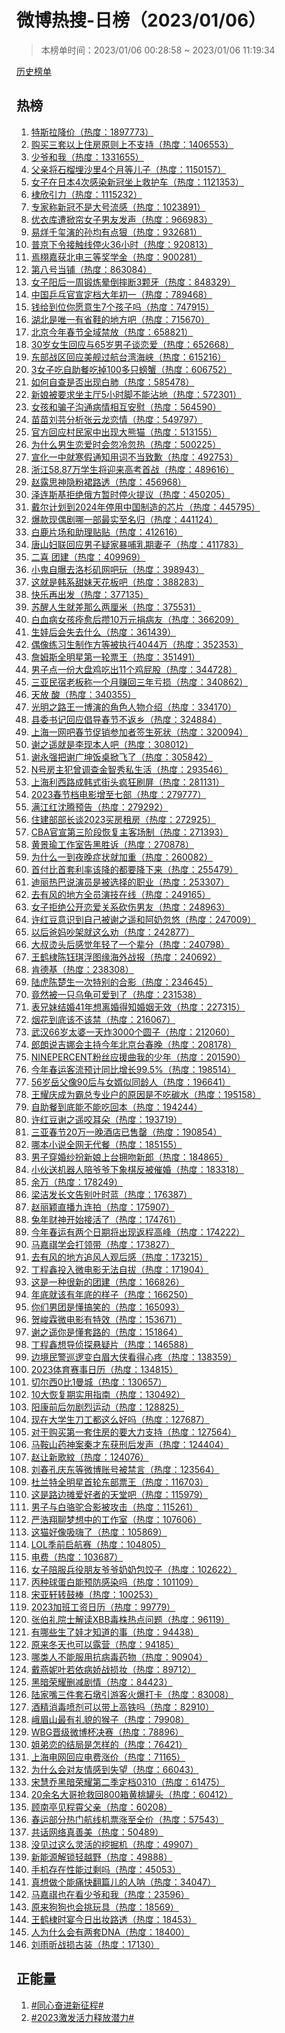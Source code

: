 <h1>
微博热搜-日榜（2023/01/06）
</h1>
<blockquote>
<p>
本榜单时间：2023/01/06 00:28:58 ~ 2023/01/06 11:19:34
</p>
</blockquote>
<p>
<a href="https://github.com/daifee/weibo-hot-search/tree/main/archives/daily">历史榜单</a>
</p>
<h2>
热榜
</h2>
<ol>

<li>
<a href="https://s.weibo.com/weibo?q=%23%E7%89%B9%E6%96%AF%E6%8B%89%E9%99%8D%E4%BB%B7%23" target="weibo">
特斯拉降价（热度：1897773）
</a>
</li>

<li>
<a href="https://s.weibo.com/weibo?q=%23%E8%B4%AD%E4%B9%B0%E4%B8%89%E5%A5%97%E4%BB%A5%E4%B8%8A%E4%BD%8F%E6%88%BF%E5%8E%9F%E5%88%99%E4%B8%8A%E4%B8%8D%E6%94%AF%E6%8C%81%23" target="weibo">
购买三套以上住房原则上不支持（热度：1406553）
</a>
</li>

<li>
<a href="https://s.weibo.com/weibo?q=%23%E5%B0%91%E7%88%B7%E5%92%8C%E6%88%91%23" target="weibo">
少爷和我（热度：1331655）
</a>
</li>

<li>
<a href="https://s.weibo.com/weibo?q=%23%E7%88%B6%E4%BA%B2%E5%B0%86%E7%9F%B3%E6%A6%B4%E5%9F%8B%E6%B2%99%E9%87%8C4%E4%B8%AA%E6%9C%88%E7%AD%89%E5%84%BF%E5%AD%90%23" target="weibo">
父亲将石榴埋沙里4个月等儿子（热度：1150157）
</a>
</li>

<li>
<a href="https://s.weibo.com/weibo?q=%23%E5%A5%B3%E5%AD%90%E5%9C%A8%E6%97%A5%E6%9C%AC4%E6%AC%A1%E6%84%9F%E6%9F%93%E6%96%B0%E5%86%A0%E5%9D%90%E4%B8%8A%E6%95%91%E6%8A%A4%E8%BD%A6%23" target="weibo">
女子在日本4次感染新冠坐上救护车（热度：1121353）
</a>
</li>

<li>
<a href="https://s.weibo.com/weibo?q=%23%E6%A3%A3%E6%AC%A3%E5%BC%95%E5%8A%9B%23" target="weibo">
棣欣引力（热度：1115232）
</a>
</li>

<li>
<a href="https://s.weibo.com/weibo?q=%23%E4%B8%93%E5%AE%B6%E7%A7%B0%E6%96%B0%E5%86%A0%E4%B8%8D%E6%98%AF%E5%A4%A7%E5%8F%B7%E6%B5%81%E6%84%9F%23" target="weibo">
专家称新冠不是大号流感（热度：1023891）
</a>
</li>

<li>
<a href="https://s.weibo.com/weibo?q=%23%E4%BC%98%E8%A1%A3%E5%BA%93%E9%81%AD%E6%8E%80%E5%B8%98%E5%A5%B3%E5%AD%90%E7%94%B7%E5%8F%8B%E5%8F%91%E5%A3%B0%23" target="weibo">
优衣库遭掀帘女子男友发声（热度：966983）
</a>
</li>

<li>
<a href="https://s.weibo.com/weibo?q=%23%E6%98%93%E7%83%8A%E5%8D%83%E7%8E%BA%E6%BC%94%E7%9A%84%E5%AD%99%E5%9D%87%E6%9C%89%E7%82%B9%E7%8B%A0%23" target="weibo">
易烊千玺演的孙均有点狠（热度：932681）
</a>
</li>

<li>
<a href="https://s.weibo.com/weibo?q=%23%E6%99%AE%E4%BA%AC%E4%B8%8B%E4%BB%A4%E6%8E%A5%E8%A7%A6%E7%BA%BF%E5%81%9C%E7%81%AB36%E5%B0%8F%E6%97%B6%23" target="weibo">
普京下令接触线停火36小时（热度：920813）
</a>
</li>

<li>
<a href="https://s.weibo.com/weibo?q=%23%E7%84%89%E6%A0%A9%E5%98%89%E8%8E%B7%E5%8C%97%E7%94%B5%E4%B8%89%E7%AD%89%E5%A5%96%E5%AD%A6%E9%87%91%23" target="weibo">
焉栩嘉获北电三等奖学金（热度：900281）
</a>
</li>

<li>
<a href="https://s.weibo.com/weibo?q=%23%E7%AC%AC%E5%85%AB%E5%8F%B7%E5%BD%93%E9%93%BA%23" target="weibo">
第八号当铺（热度：863084）
</a>
</li>

<li>
<a href="https://s.weibo.com/weibo?q=%23%E5%A5%B3%E5%AD%90%E9%98%B3%E5%90%8E%E4%B8%80%E5%91%A8%E9%94%BB%E7%82%BC%E6%99%95%E5%80%92%E6%91%94%E6%96%AD3%E9%A2%97%E7%89%99%23" target="weibo">
女子阳后一周锻炼晕倒摔断3颗牙（热度：848329）
</a>
</li>

<li>
<a href="https://s.weibo.com/weibo?q=%23%E4%B8%AD%E5%9B%BD%E4%B9%92%E4%B9%93%E5%AE%98%E5%AE%A3%E5%AE%9A%E6%A1%A3%E5%A4%A7%E5%B9%B4%E5%88%9D%E4%B8%80%23" target="weibo">
中国乒乓官宣定档大年初一（热度：789468）
</a>
</li>

<li>
<a href="https://s.weibo.com/weibo?q=%23%E9%92%B1%E7%BB%99%E5%88%B0%E4%BD%8D%E4%BD%A0%E6%84%BF%E6%84%8F%E7%94%9F7%E4%B8%AA%E5%AD%A9%E5%AD%90%E5%90%97%23" target="weibo">
钱给到位你愿意生7个孩子吗（热度：747915）
</a>
</li>

<li>
<a href="https://s.weibo.com/weibo?q=%23%E6%B9%96%E5%8C%97%E6%98%AF%E5%94%AF%E4%B8%80%E6%9C%89%E7%9C%81%E9%9E%8B%E7%9A%84%E5%9C%B0%E6%96%B9%E5%90%A7%23" target="weibo">
湖北是唯一有省鞋的地方吧（热度：715670）
</a>
</li>

<li>
<a href="https://s.weibo.com/weibo?q=%23%E5%8C%97%E4%BA%AC%E4%BB%8A%E5%B9%B4%E6%98%A5%E8%8A%82%E5%85%A8%E5%9F%9F%E7%A6%81%E6%94%BE%23" target="weibo">
北京今年春节全域禁放（热度：658821）
</a>
</li>

<li>
<a href="https://s.weibo.com/weibo?q=%2330%E5%B2%81%E5%A5%B3%E7%94%9F%E5%9B%9E%E5%BA%94%E4%B8%8E65%E5%B2%81%E7%94%B7%E5%AD%90%E8%B0%88%E6%81%8B%E7%88%B1%23" target="weibo">
30岁女生回应与65岁男子谈恋爱（热度：652668）
</a>
</li>

<li>
<a href="https://s.weibo.com/weibo?q=%23%E4%B8%9C%E9%83%A8%E6%88%98%E5%8C%BA%E5%9B%9E%E5%BA%94%E7%BE%8E%E8%88%B0%E8%BF%87%E8%88%AA%E5%8F%B0%E6%B9%BE%E6%B5%B7%E5%B3%A1%23" target="weibo">
东部战区回应美舰过航台湾海峡（热度：615216）
</a>
</li>

<li>
<a href="https://s.weibo.com/weibo?q=%233%E5%A5%B3%E5%AD%90%E5%90%83%E8%87%AA%E5%8A%A9%E9%A4%90%E5%90%83%E6%8E%89100%E5%A4%9A%E5%8F%AA%E8%9E%83%E8%9F%B9%23" target="weibo">
3女子吃自助餐吃掉100多只螃蟹（热度：606752）
</a>
</li>

<li>
<a href="https://s.weibo.com/weibo?q=%23%E5%A6%82%E4%BD%95%E8%87%AA%E6%9F%A5%E6%98%AF%E5%90%A6%E5%87%BA%E7%8E%B0%E7%99%BD%E8%82%BA%23" target="weibo">
如何自查是否出现白肺（热度：585478）
</a>
</li>

<li>
<a href="https://s.weibo.com/weibo?q=%23%E6%96%B0%E5%A8%98%E8%A2%AB%E8%A6%81%E6%B1%82%E5%9D%90%E4%B8%BB%E5%8E%855%E5%B0%8F%E6%97%B6%E8%84%9A%E4%B8%8D%E8%83%BD%E6%B2%BE%E5%9C%B0%23" target="weibo">
新娘被要求坐主厅5小时脚不能沾地（热度：572301）
</a>
</li>

<li>
<a href="https://s.weibo.com/weibo?q=%23%E5%A5%B3%E5%AD%A9%E5%92%8C%E9%AA%97%E5%AD%90%E6%B2%9F%E9%80%9A%E7%97%85%E6%83%85%E7%9B%B8%E4%BA%92%E5%AE%89%E6%85%B0%23" target="weibo">
女孩和骗子沟通病情相互安慰（热度：564590）
</a>
</li>

<li>
<a href="https://s.weibo.com/weibo?q=%23%E8%8B%97%E8%8B%97%E5%88%98%E8%8A%B8%E5%88%86%E6%9E%90%E5%BC%A0%E4%BA%91%E9%BE%99%E6%81%8B%E6%83%85%23" target="weibo">
苗苗刘芸分析张云龙恋情（热度：549797）
</a>
</li>

<li>
<a href="https://s.weibo.com/weibo?q=%23%E5%AE%98%E6%96%B9%E5%9B%9E%E5%BA%94%E6%9D%91%E6%B0%91%E5%AE%B6%E4%B8%AD%E5%87%BA%E7%8E%B0%E5%A4%A7%E7%86%8A%E7%8C%AB%23" target="weibo">
官方回应村民家中出现大熊猫（热度：513155）
</a>
</li>

<li>
<a href="https://s.weibo.com/weibo?q=%23%E4%B8%BA%E4%BB%80%E4%B9%88%E7%94%B7%E7%94%9F%E6%81%8B%E7%88%B1%E6%97%B6%E4%BC%9A%E5%BF%BD%E5%86%B7%E5%BF%BD%E7%83%AD%23" target="weibo">
为什么男生恋爱时会忽冷忽热（热度：500225）
</a>
</li>

<li>
<a href="https://s.weibo.com/weibo?q=%23%E5%AE%A3%E5%8C%96%E4%B8%80%E4%B8%AD%E5%B0%B1%E5%AF%92%E5%81%87%E9%80%9A%E7%9F%A5%E7%94%A8%E8%AF%8D%E4%B8%8D%E5%BD%93%E8%87%B4%E6%AD%89%23" target="weibo">
宣化一中就寒假通知用词不当致歉（热度：492753）
</a>
</li>

<li>
<a href="https://s.weibo.com/weibo?q=%23%E6%B5%99%E6%B1%9F58.87%E4%B8%87%E5%AD%A6%E7%94%9F%E5%B0%86%E8%BF%8E%E6%9D%A5%E9%AB%98%E8%80%83%E9%A6%96%E6%88%98%23" target="weibo">
浙江58.87万学生将迎来高考首战（热度：489616）
</a>
</li>

<li>
<a href="https://s.weibo.com/weibo?q=%23%E8%B5%B5%E9%9C%B2%E6%80%9D%E7%A5%9E%E9%9A%90%E7%B2%89%E8%A3%99%E8%B7%AF%E9%80%8F%23" target="weibo">
赵露思神隐粉裙路透（热度：456968）
</a>
</li>

<li>
<a href="https://s.weibo.com/weibo?q=%23%E6%B3%BD%E8%BF%9E%E6%96%AF%E5%9F%BA%E6%8B%92%E7%BB%9D%E4%BF%84%E6%96%B9%E6%9A%82%E6%97%B6%E5%81%9C%E7%81%AB%E6%8F%90%E8%AE%AE%23" target="weibo">
泽连斯基拒绝俄方暂时停火提议（热度：450205）
</a>
</li>

<li>
<a href="https://s.weibo.com/weibo?q=%23%E6%88%B4%E5%B0%94%E8%AE%A1%E5%88%92%E5%88%B02024%E5%B9%B4%E5%81%9C%E7%94%A8%E4%B8%AD%E5%9B%BD%E5%88%B6%E9%80%A0%E7%9A%84%E8%8A%AF%E7%89%87%23" target="weibo">
戴尔计划到2024年停用中国制造的芯片（热度：445795）
</a>
</li>

<li>
<a href="https://s.weibo.com/weibo?q=%23%E7%88%86%E6%AC%BE%E7%8E%B0%E5%81%B6%E5%89%A7%E5%93%AA%E4%B8%80%E9%83%A8%E6%9C%80%E5%AE%9E%E8%87%B3%E5%90%8D%E5%BD%92%23" target="weibo">
爆款现偶剧哪一部最实至名归（热度：441124）
</a>
</li>

<li>
<a href="https://s.weibo.com/weibo?q=%23%E7%99%BD%E9%B9%BF%E7%89%87%E5%9C%BA%E5%92%8C%E5%8A%A9%E7%90%86%E8%B4%B4%E8%B4%B4%23" target="weibo">
白鹿片场和助理贴贴（热度：412616）
</a>
</li>

<li>
<a href="https://s.weibo.com/weibo?q=%23%E5%94%90%E5%B1%B1%E5%A6%87%E8%81%94%E5%9B%9E%E5%BA%94%E7%94%B7%E5%AD%90%E7%96%91%E5%AE%B6%E6%9A%B4%E5%93%BA%E4%B9%B3%E6%9C%9F%E5%A6%BB%E5%AD%90%23" target="weibo">
唐山妇联回应男子疑家暴哺乳期妻子（热度：411783）
</a>
</li>

<li>
<a href="https://s.weibo.com/weibo?q=%23%E4%BA%8C%E5%96%9C%20%E5%9B%A2%E5%BB%BA%23" target="weibo">
二喜 团建（热度：409969）
</a>
</li>

<li>
<a href="https://s.weibo.com/weibo?q=%23%E5%B0%8F%E9%AC%BC%E8%87%AA%E6%9B%9D%E5%8E%BB%E6%B4%9B%E6%9D%89%E7%9F%B6%E7%BD%91%E5%90%A7%E7%8E%A9%23" target="weibo">
小鬼自曝去洛杉矶网吧玩（热度：398943）
</a>
</li>

<li>
<a href="https://s.weibo.com/weibo?q=%23%E8%BF%99%E5%B0%B1%E6%98%AF%E9%9F%A9%E7%B3%BB%E7%94%9C%E5%A6%B9%E5%A4%A9%E8%8A%B1%E6%9D%BF%E5%90%A7%23" target="weibo">
这就是韩系甜妹天花板吧（热度：388283）
</a>
</li>

<li>
<a href="https://s.weibo.com/weibo?q=%23%E5%BF%AB%E4%B9%90%E5%86%8D%E5%87%BA%E5%8F%91%23" target="weibo">
快乐再出发（热度：377135）
</a>
</li>

<li>
<a href="https://s.weibo.com/weibo?q=%23%E8%8B%8F%E9%86%92%E4%BA%BA%E7%94%9F%E5%B0%B1%E5%B7%AE%E9%82%A3%E4%B9%88%E4%B8%A4%E5%8E%98%E7%B1%B3%23" target="weibo">
苏醒人生就差那么两厘米（热度：375531）
</a>
</li>

<li>
<a href="https://s.weibo.com/weibo?q=%23%E7%99%BD%E8%A1%80%E7%97%85%E5%A5%B3%E5%AD%A9%E7%97%8A%E6%84%88%E5%90%8E%E6%94%9210%E4%B8%87%E5%85%83%E6%8D%90%E7%97%85%E5%8F%8B%23" target="weibo">
白血病女孩痊愈后攒10万元捐病友（热度：366209）
</a>
</li>

<li>
<a href="https://s.weibo.com/weibo?q=%23%E7%94%9F%E5%A8%83%E5%90%8E%E4%BC%9A%E5%A4%B1%E5%8E%BB%E4%BB%80%E4%B9%88%23" target="weibo">
生娃后会失去什么（热度：361439）
</a>
</li>

<li>
<a href="https://s.weibo.com/weibo?q=%23%E5%81%B6%E5%83%8F%E7%BB%83%E4%B9%A0%E7%94%9F%E5%88%B6%E4%BD%9C%E6%96%B9%E7%AD%89%E8%A2%AB%E6%89%A7%E8%A1%8C4044%E4%B8%87%23" target="weibo">
偶像练习生制作方等被执行4044万（热度：352353）
</a>
</li>

<li>
<a href="https://s.weibo.com/weibo?q=%23%E8%A9%B9%E5%A7%86%E6%96%AF%E5%85%A8%E6%98%8E%E6%98%9F%E7%AC%AC%E4%B8%80%E8%BD%AE%E7%A5%A8%E7%8E%8B%23" target="weibo">
詹姆斯全明星第一轮票王（热度：351491）
</a>
</li>

<li>
<a href="https://s.weibo.com/weibo?q=%23%E7%94%B7%E5%AD%90%E7%82%B9%E4%B8%80%E4%BB%BD%E5%A4%A7%E7%9B%98%E9%B8%A1%E5%90%83%E5%87%BA11%E4%B8%AA%E9%B8%A1%E5%B1%81%E8%82%A1%23" target="weibo">
男子点一份大盘鸡吃出11个鸡屁股（热度：344728）
</a>
</li>

<li>
<a href="https://s.weibo.com/weibo?q=%23%E4%B8%89%E4%BA%9A%E6%B0%91%E5%AE%BF%E8%80%81%E6%9D%BF%E7%A7%B0%E4%B8%80%E4%B8%AA%E6%9C%88%E8%B5%9A%E5%9B%9E%E4%B8%89%E5%B9%B4%E4%BA%8F%E6%8D%9F%23" target="weibo">
三亚民宿老板称一个月赚回三年亏损（热度：340862）
</a>
</li>

<li>
<a href="https://s.weibo.com/weibo?q=%23%E5%A4%A9%E6%94%BE%20%E9%85%B8%23" target="weibo">
天放 酸（热度：340355）
</a>
</li>

<li>
<a href="https://s.weibo.com/weibo?q=%23%E5%85%89%E6%98%8E%E4%B9%8B%E8%B7%AF%E7%8E%8B%E4%B8%80%E5%8D%9A%E6%BC%94%E7%9A%84%E8%A7%92%E8%89%B2%E4%BA%BA%E7%89%A9%E4%BB%8B%E7%BB%8D%23" target="weibo">
光明之路王一博演的角色人物介绍（热度：334170）
</a>
</li>

<li>
<a href="https://s.weibo.com/weibo?q=%23%E5%8E%BF%E5%A7%94%E4%B9%A6%E8%AE%B0%E5%9B%9E%E5%BA%94%E5%80%A1%E5%AF%BC%E6%98%A5%E8%8A%82%E4%B8%8D%E8%BF%94%E4%B9%A1%23" target="weibo">
县委书记回应倡导春节不返乡（热度：324884）
</a>
</li>

<li>
<a href="https://s.weibo.com/weibo?q=%23%E4%B8%8A%E6%B5%B7%E4%B8%80%E7%BD%91%E5%90%A7%E6%98%A5%E8%8A%82%E4%BF%83%E9%94%80%E5%8F%82%E5%8A%A0%E8%80%85%E7%AD%BE%E7%94%9F%E6%AD%BB%E7%8A%B6%23" target="weibo">
上海一网吧春节促销参加者签生死状（热度：320094）
</a>
</li>

<li>
<a href="https://s.weibo.com/weibo?q=%23%E8%B0%A2%E4%B9%8B%E9%81%A5%E5%B0%B1%E6%98%AF%E6%9D%8E%E7%8E%B0%E6%9C%AC%E4%BA%BA%E5%90%A7%23" target="weibo">
谢之遥就是李现本人吧（热度：308012）
</a>
</li>

<li>
<a href="https://s.weibo.com/weibo?q=%23%E8%B0%A2%E6%B0%B8%E5%BC%BA%E6%8A%8A%E8%B0%A2%E5%B9%BF%E5%9D%A4%E9%A5%AD%E6%A1%8C%E6%8E%80%E9%A3%9E%E4%BA%86%23" target="weibo">
谢永强把谢广坤饭桌掀飞了（热度：305842）
</a>
</li>

<li>
<a href="https://s.weibo.com/weibo?q=%23N%E5%8F%B7%E6%88%BF%E4%B8%BB%E7%8A%AF%E6%9B%BE%E8%B0%83%E6%9F%A5%E9%87%91%E6%99%BA%E7%A7%80%E7%A7%81%E7%94%9F%E6%B4%BB%23" target="weibo">
N号房主犯曾调查金智秀私生活（热度：293546）
</a>
</li>

<li>
<a href="https://s.weibo.com/weibo?q=%23%E4%B8%8A%E6%B5%B7%E5%88%A9%E8%A5%BF%E8%B7%AF%E6%88%90%E9%9F%A9%E5%BC%8F%E8%A1%97%E5%A4%B4%E7%96%AF%E7%8B%82%E5%88%B7%E5%B1%8F%23" target="weibo">
上海利西路成韩式街头疯狂刷屏（热度：281131）
</a>
</li>

<li>
<a href="https://s.weibo.com/weibo?q=%232023%E6%98%A5%E8%8A%82%E6%A1%A3%E7%94%B5%E5%BD%B1%E5%A2%9E%E8%87%B3%E4%B8%83%E9%83%A8%23" target="weibo">
2023春节档电影增至七部（热度：279777）
</a>
</li>

<li>
<a href="https://s.weibo.com/weibo?q=%23%E6%BB%A1%E6%B1%9F%E7%BA%A2%E6%B2%88%E8%85%BE%E9%A2%84%E5%91%8A%23" target="weibo">
满江红沈腾预告（热度：279292）
</a>
</li>

<li>
<a href="https://s.weibo.com/weibo?q=%23%E4%BD%8F%E5%BB%BA%E9%83%A8%E9%83%A8%E9%95%BF%E8%B0%882023%E4%B9%B0%E6%88%BF%E7%A7%9F%E6%88%BF%23" target="weibo">
住建部部长谈2023买房租房（热度：272925）
</a>
</li>

<li>
<a href="https://s.weibo.com/weibo?q=%23CBA%E5%AE%98%E5%AE%A3%E7%AC%AC%E4%B8%89%E9%98%B6%E6%AE%B5%E6%81%A2%E5%A4%8D%E4%B8%BB%E5%AE%A2%E5%9C%BA%E5%88%B6%23" target="weibo">
CBA官宣第三阶段恢复主客场制（热度：271393）
</a>
</li>

<li>
<a href="https://s.weibo.com/weibo?q=%23%E9%BB%84%E6%99%AF%E7%91%9C%E5%B7%A5%E4%BD%9C%E5%AE%A4%E5%91%8A%E9%BB%91%E8%83%9C%E8%AF%89%23" target="weibo">
黄景瑜工作室告黑胜诉（热度：270878）
</a>
</li>

<li>
<a href="https://s.weibo.com/weibo?q=%23%E4%B8%BA%E4%BB%80%E4%B9%88%E4%B8%80%E5%88%B0%E5%A4%9C%E6%99%9A%E7%97%87%E7%8A%B6%E5%B0%B1%E5%8A%A0%E9%87%8D%23" target="weibo">
为什么一到夜晚症状就加重（热度：260082）
</a>
</li>

<li>
<a href="https://s.weibo.com/weibo?q=%23%E9%A6%96%E4%BB%98%E6%AF%94%E9%A6%96%E5%A5%97%E5%88%A9%E7%8E%87%E8%AF%A5%E9%99%8D%E7%9A%84%E9%83%BD%E8%A6%81%E9%99%8D%E4%B8%8B%E6%9D%A5%23" target="weibo">
首付比首套利率该降的都要降下来（热度：255479）
</a>
</li>

<li>
<a href="https://s.weibo.com/weibo?q=%23%E8%BF%AA%E4%B8%BD%E7%83%AD%E5%B7%B4%E8%AF%B4%E6%BC%94%E5%91%98%E6%98%AF%E8%A2%AB%E9%80%89%E6%8B%A9%E7%9A%84%E8%81%8C%E4%B8%9A%23" target="weibo">
迪丽热巴说演员是被选择的职业（热度：253307）
</a>
</li>

<li>
<a href="https://s.weibo.com/weibo?q=%23%E5%8E%BB%E6%9C%89%E9%A3%8E%E7%9A%84%E5%9C%B0%E6%96%B9%E5%85%A8%E5%91%98%E6%BC%94%E6%8A%80%E5%9C%A8%E7%BA%BF%23" target="weibo">
去有风的地方全员演技在线（热度：249165）
</a>
</li>

<li>
<a href="https://s.weibo.com/weibo?q=%23%E5%A5%B3%E5%AD%90%E6%8B%92%E7%BB%9D%E5%85%AC%E5%BC%80%E6%81%8B%E7%88%B1%E5%85%B3%E7%B3%BB%E7%A0%8D%E4%BC%A4%E7%94%B7%E5%8F%8B%23" target="weibo">
女子拒绝公开恋爱关系砍伤男友（热度：248963）
</a>
</li>

<li>
<a href="https://s.weibo.com/weibo?q=%23%E8%AE%B8%E7%BA%A2%E8%B1%86%E6%84%8F%E8%AF%86%E5%88%B0%E8%87%AA%E5%B7%B1%E8%A2%AB%E8%B0%A2%E4%B9%8B%E9%81%A5%E5%92%8C%E9%98%BF%E5%A5%B6%E5%BF%BD%E6%82%A0%23" target="weibo">
许红豆意识到自己被谢之遥和阿奶忽悠（热度：247009）
</a>
</li>

<li>
<a href="https://s.weibo.com/weibo?q=%23%E4%BB%A5%E5%90%8E%E7%88%B8%E5%A6%88%E5%90%B5%E6%9E%B6%E5%B0%B1%E8%BF%99%E4%B9%88%E5%8A%9D%23" target="weibo">
以后爸妈吵架就这么劝（热度：242877）
</a>
</li>

<li>
<a href="https://s.weibo.com/weibo?q=%23%E5%A4%A7%E5%8F%94%E7%83%AB%E5%A4%B4%E5%90%8E%E6%84%9F%E8%A7%89%E5%B9%B4%E8%BD%BB%E4%BA%86%E4%B8%80%E4%B8%AA%E8%BE%88%E5%88%86%23" target="weibo">
大叔烫头后感觉年轻了一个辈分（热度：240798）
</a>
</li>

<li>
<a href="https://s.weibo.com/weibo?q=%23%E7%8E%8B%E9%B9%A4%E6%A3%A3%E9%99%88%E9%92%B0%E7%90%AA%E6%B5%AE%E5%9B%BE%E7%BC%98%E6%B5%B7%E5%A4%96%E6%88%98%E6%8A%A5%23" target="weibo">
王鹤棣陈钰琪浮图缘海外战报（热度：240692）
</a>
</li>

<li>
<a href="https://s.weibo.com/weibo?q=%23%E8%82%AF%E5%BE%B7%E5%9F%BA%23" target="weibo">
肯德基（热度：238308）
</a>
</li>

<li>
<a href="https://s.weibo.com/weibo?q=%23%E9%99%86%E8%99%8E%E9%99%88%E6%A5%9A%E7%94%9F%E4%B8%80%E6%AC%A1%E7%89%B9%E5%88%AB%E7%9A%84%E5%90%88%E5%BD%B1%23" target="weibo">
陆虎陈楚生一次特别的合影（热度：234645）
</a>
</li>

<li>
<a href="https://s.weibo.com/weibo?q=%23%E7%AB%9F%E7%84%B6%E8%A2%AB%E4%B8%80%E5%8F%AA%E4%B9%8C%E9%BE%9F%E5%8F%AF%E7%88%B1%E5%88%B0%E4%BA%86%23" target="weibo">
竟然被一只乌龟可爱到了（热度：231538）
</a>
</li>

<li>
<a href="https://s.weibo.com/weibo?q=%23%E8%A1%A8%E5%85%84%E5%A6%B9%E7%BB%93%E5%A9%9A41%E5%B9%B4%E6%83%B3%E7%A6%BB%E5%A9%9A%E5%BE%97%E7%9F%A5%E5%A9%9A%E5%A7%BB%E6%97%A0%E6%95%88%23" target="weibo">
表兄妹结婚41年想离婚得知婚姻无效（热度：227315）
</a>
</li>

<li>
<a href="https://s.weibo.com/weibo?q=%23%E7%83%9F%E8%8A%B1%E5%88%B0%E5%BA%95%E8%AF%A5%E4%B8%8D%E8%AF%A5%E7%A6%81%23" target="weibo">
烟花到底该不该禁（热度：216067）
</a>
</li>

<li>
<a href="https://s.weibo.com/weibo?q=%23%E6%AD%A6%E6%B1%8966%E5%B2%81%E5%A4%AA%E5%A9%86%E4%B8%80%E5%A4%A9%E7%82%B83000%E4%B8%AA%E5%9C%86%E5%AD%90%23" target="weibo">
武汉66岁太婆一天炸3000个圆子（热度：212060）
</a>
</li>

<li>
<a href="https://s.weibo.com/weibo?q=%23%E9%83%8E%E6%9C%97%E8%AF%B4%E5%90%89%E5%A8%9C%E4%BC%9A%E4%B8%BB%E6%8C%81%E4%BB%8A%E5%B9%B4%E5%8C%97%E4%BA%AC%E5%8F%B0%E6%98%A5%E6%99%9A%23" target="weibo">
郎朗说吉娜会主持今年北京台春晚（热度：208178）
</a>
</li>

<li>
<a href="https://s.weibo.com/weibo?q=%23NINEPERCENT%E7%B2%89%E4%B8%9D%E5%BA%94%E6%8F%B4%E6%9B%B2%E6%88%91%E7%9A%84%E5%B0%91%E5%B9%B4%23" target="weibo">
NINEPERCENT粉丝应援曲我的少年（热度：201590）
</a>
</li>

<li>
<a href="https://s.weibo.com/weibo?q=%23%E4%BB%8A%E5%B9%B4%E6%98%A5%E8%BF%90%E5%AE%A2%E6%B5%81%E9%A2%84%E8%AE%A1%E5%90%8C%E6%AF%94%E5%A2%9E%E9%95%BF99.5%25%23" target="weibo">
今年春运客流预计同比增长99.5%（热度：198514）
</a>
</li>

<li>
<a href="https://s.weibo.com/weibo?q=%2356%E5%B2%81%E5%B2%B3%E7%88%B6%E5%83%8F90%E5%90%8E%E4%B8%8E%E5%A5%B3%E5%A9%BF%E4%BC%BC%E5%90%8C%E9%BE%84%E4%BA%BA%23" target="weibo">
56岁岳父像90后与女婿似同龄人（热度：196641）
</a>
</li>

<li>
<a href="https://s.weibo.com/weibo?q=%23%E7%8E%8B%E8%80%80%E5%BA%86%E6%88%90%E4%B8%BA%E9%9C%B8%E6%80%BB%E4%B8%93%E4%B8%9A%E6%88%B7%E7%9A%84%E5%8E%9F%E5%9B%A0%E6%98%AF%E4%B8%8D%E5%90%83%E7%A2%B3%E6%B0%B4%23" target="weibo">
王耀庆成为霸总专业户的原因是不吃碳水（热度：195158）
</a>
</li>

<li>
<a href="https://s.weibo.com/weibo?q=%23%E8%87%AA%E5%8A%A9%E9%A4%90%E5%88%B0%E5%BA%95%E8%83%BD%E4%B8%8D%E8%83%BD%E5%90%83%E5%9B%9E%E6%9C%AC%23" target="weibo">
自助餐到底能不能吃回本（热度：194244）
</a>
</li>

<li>
<a href="https://s.weibo.com/weibo?q=%23%E8%AE%B8%E7%BA%A2%E8%B1%86%E8%B0%A2%E4%B9%8B%E9%81%A5%E5%92%AC%E8%80%B3%E6%9C%B5%23" target="weibo">
许红豆谢之遥咬耳朵（热度：193719）
</a>
</li>

<li>
<a href="https://s.weibo.com/weibo?q=%23%E4%B8%89%E4%BA%9A%E6%98%A5%E8%8A%8220%E4%B8%87%E4%B8%80%E6%99%9A%E9%85%92%E5%BA%97%E5%B7%B2%E5%94%AE%E7%BD%84%23" target="weibo">
三亚春节20万一晚酒店已售罄（热度：190854）
</a>
</li>

<li>
<a href="https://s.weibo.com/weibo?q=%23%E5%93%AA%E6%9C%AC%E5%B0%8F%E8%AF%B4%E5%85%A8%E7%BD%91%E6%97%A0%E4%BB%A3%E9%A4%90%23" target="weibo">
哪本小说全网无代餐（热度：185155）
</a>
</li>

<li>
<a href="https://s.weibo.com/weibo?q=%23%E7%94%B7%E5%AD%90%E7%A9%BF%E5%A9%9A%E7%BA%B1%E6%89%AE%E6%96%B0%E5%A8%98%E4%B8%8A%E5%8F%B0%E6%8B%A5%E5%90%BB%E6%96%B0%E9%83%8E%23" target="weibo">
男子穿婚纱扮新娘上台拥吻新郎（热度：184865）
</a>
</li>

<li>
<a href="https://s.weibo.com/weibo?q=%23%E5%B0%8F%E4%BC%99%E9%80%81%E6%9C%BA%E5%99%A8%E4%BA%BA%E9%99%AA%E7%88%B7%E7%88%B7%E4%B8%8B%E8%B1%A1%E6%A3%8B%E5%8F%8D%E8%A2%AB%E5%82%AC%E5%A9%9A%23" target="weibo">
小伙送机器人陪爷爷下象棋反被催婚（热度：183318）
</a>
</li>

<li>
<a href="https://s.weibo.com/weibo?q=%23%E4%BD%99%E4%B8%87%23" target="weibo">
余万（热度：178249）
</a>
</li>

<li>
<a href="https://s.weibo.com/weibo?q=%23%E6%A2%81%E6%B4%81%E5%8F%91%E9%95%BF%E6%96%87%E5%91%8A%E5%88%AB%E5%8F%B6%E6%97%B6%E8%93%9D%23" target="weibo">
梁洁发长文告别叶时蓝（热度：176387）
</a>
</li>

<li>
<a href="https://s.weibo.com/weibo?q=%23%E8%B5%B5%E4%B8%BD%E9%A2%96%E7%9B%B4%E6%92%AD%E4%B9%9D%E8%BF%9E%E6%8B%8D%23" target="weibo">
赵丽颖直播九连拍（热度：175907）
</a>
</li>

<li>
<a href="https://s.weibo.com/weibo?q=%23%E5%85%94%E5%B9%B4%E8%B4%A2%E7%A5%9E%E5%BC%80%E5%A7%8B%E6%8E%A5%E6%B4%BB%E4%BA%86%23" target="weibo">
兔年财神开始接活了（热度：174761）
</a>
</li>

<li>
<a href="https://s.weibo.com/weibo?q=%23%E4%BB%8A%E5%B9%B4%E6%98%A5%E8%BF%90%E6%9C%89%E4%B8%A4%E4%B8%AA%E6%97%A5%E6%9C%9F%E5%B0%86%E5%87%BA%E7%8E%B0%E8%BF%94%E7%A8%8B%E9%AB%98%E5%B3%B0%23" target="weibo">
今年春运有两个日期将出现返程高峰（热度：174222）
</a>
</li>

<li>
<a href="https://s.weibo.com/weibo?q=%23%E9%A9%AC%E5%98%89%E7%A5%BA%E5%AD%A6%E4%BC%9A%E6%89%93%E9%A2%86%E5%B8%A6%23" target="weibo">
马嘉祺学会打领带（热度：173827）
</a>
</li>

<li>
<a href="https://s.weibo.com/weibo?q=%23%E5%8E%BB%E6%9C%89%E9%A3%8E%E7%9A%84%E5%9C%B0%E6%96%B9%E8%BF%BD%E9%A3%8E%E4%BA%BA%E8%A7%82%E5%90%8E%E6%84%9F%23" target="weibo">
去有风的地方追风人观后感（热度：173215）
</a>
</li>

<li>
<a href="https://s.weibo.com/weibo?q=%23%E4%B8%81%E7%A8%8B%E9%91%AB%E6%8A%95%E5%85%A5%E5%BE%AE%E7%94%B5%E5%BD%B1%E6%97%A0%E6%B3%95%E8%87%AA%E6%8B%94%23" target="weibo">
丁程鑫投入微电影无法自拔（热度：171904）
</a>
</li>

<li>
<a href="https://s.weibo.com/weibo?q=%23%E8%BF%99%E6%98%AF%E4%B8%80%E7%A7%8D%E5%BE%88%E6%96%B0%E7%9A%84%E5%9B%A2%E5%BB%BA%23" target="weibo">
这是一种很新的团建（热度：166826）
</a>
</li>

<li>
<a href="https://s.weibo.com/weibo?q=%23%E5%B9%B4%E5%BA%95%E5%B0%B1%E8%AF%A5%E6%9C%89%E5%B9%B4%E5%BA%95%E7%9A%84%E6%A0%B7%E5%AD%90%23" target="weibo">
年底就该有年底的样子（热度：166250）
</a>
</li>

<li>
<a href="https://s.weibo.com/weibo?q=%23%E4%BD%A0%E4%BB%AC%E7%94%B7%E5%9B%A2%E6%98%AF%E6%87%82%E6%90%9E%E7%AC%91%E7%9A%84%23" target="weibo">
你们男团是懂搞笑的（热度：165093）
</a>
</li>

<li>
<a href="https://s.weibo.com/weibo?q=%23%E8%B4%BA%E5%B3%BB%E9%9C%96%E5%BE%AE%E7%94%B5%E5%BD%B1%E6%9C%89%E7%89%B9%E6%95%88%23" target="weibo">
贺峻霖微电影有特效（热度：153671）
</a>
</li>

<li>
<a href="https://s.weibo.com/weibo?q=%23%E8%B0%A2%E4%B9%8B%E9%81%A5%E4%BD%A0%E6%98%AF%E6%87%82%E5%A5%97%E8%B7%AF%E7%9A%84%23" target="weibo">
谢之遥你是懂套路的（热度：151864）
</a>
</li>

<li>
<a href="https://s.weibo.com/weibo?q=%23%E4%B8%81%E7%A8%8B%E9%91%AB%E6%83%B3%E5%AF%BC%E4%BE%A6%E6%8E%A2%E6%82%AC%E7%96%91%E7%89%87%23" target="weibo">
丁程鑫想导侦探悬疑片（热度：146588）
</a>
</li>

<li>
<a href="https://s.weibo.com/weibo?q=%23%E8%BE%B9%E5%A2%83%E6%B0%91%E8%AD%A6%E5%B7%A1%E9%80%BB%E5%8F%98%E7%99%BD%E7%9C%89%E5%A4%A7%E4%BE%A0%E7%9C%8B%E5%BE%97%E5%BF%83%E7%96%BC%23" target="weibo">
边境民警巡逻变白眉大侠看得心疼（热度：138359）
</a>
</li>

<li>
<a href="https://s.weibo.com/weibo?q=%232023%E4%BD%93%E8%82%B2%E8%B5%9B%E4%BA%8B%E6%97%A5%E5%8E%86%23" target="weibo">
2023体育赛事日历（热度：134815）
</a>
</li>

<li>
<a href="https://s.weibo.com/weibo?q=%23%E5%88%87%E5%B0%94%E8%A5%BF0%E6%AF%941%E6%9B%BC%E5%9F%8E%23" target="weibo">
切尔西0比1曼城（热度：130657）
</a>
</li>

<li>
<a href="https://s.weibo.com/weibo?q=%2310%E5%A4%A7%E6%81%A2%E5%A4%8D%E6%9C%9F%E5%AE%9E%E7%94%A8%E6%8C%87%E5%8D%97%23" target="weibo">
10大恢复期实用指南（热度：130492）
</a>
</li>

<li>
<a href="https://s.weibo.com/weibo?q=%23%E9%98%B3%E5%BA%B7%E5%89%8D%E5%90%8E%E5%8B%BF%E5%89%A7%E7%83%88%E8%BF%90%E5%8A%A8%23" target="weibo">
阳康前后勿剧烈运动（热度：128825）
</a>
</li>

<li>
<a href="https://s.weibo.com/weibo?q=%23%E7%8E%B0%E5%9C%A8%E5%A4%A7%E5%AD%A6%E7%94%9F%E5%88%80%E5%B7%A5%E9%83%BD%E8%BF%99%E4%B9%88%E5%A5%BD%E5%90%97%23" target="weibo">
现在大学生刀工都这么好吗（热度：127687）
</a>
</li>

<li>
<a href="https://s.weibo.com/weibo?q=%23%E5%AF%B9%E4%BA%8E%E8%B4%AD%E4%B9%B0%E7%AC%AC%E4%B8%80%E5%A5%97%E4%BD%8F%E6%88%BF%E7%9A%84%E8%A6%81%E5%A4%A7%E5%8A%9B%E6%94%AF%E6%8C%81%23" target="weibo">
对于购买第一套住房的要大力支持（热度：127564）
</a>
</li>

<li>
<a href="https://s.weibo.com/weibo?q=%23%E9%A9%AC%E9%9E%8D%E5%B1%B1%E8%8D%AF%E7%A5%9E%E6%A1%88%E7%A7%A6%E6%89%8D%E4%B8%9C%E8%8E%B7%E5%88%91%E5%90%8E%E5%8F%91%E5%A3%B0%23" target="weibo">
马鞍山药神案秦才东获刑后发声（热度：124404）
</a>
</li>

<li>
<a href="https://s.weibo.com/weibo?q=%23%E8%B5%B5%E8%AE%A9%E6%96%B0%E6%AD%8C%E7%B4%8B%23" target="weibo">
赵让新歌紋（热度：124076）
</a>
</li>

<li>
<a href="https://s.weibo.com/weibo?q=%23%E5%88%98%E6%98%A5%E5%AD%94%E5%BA%86%E4%B8%9C%E7%AD%89%E5%BE%AE%E5%8D%9A%E8%B4%A6%E5%8F%B7%E8%A2%AB%E7%A6%81%E8%A8%80%23" target="weibo">
刘春孔庆东等微博账号被禁言（热度：123564）
</a>
</li>

<li>
<a href="https://s.weibo.com/weibo?q=%23%E6%9D%9C%E5%85%B0%E7%89%B9%E5%85%A8%E6%98%8E%E6%98%9F%E9%A6%96%E8%BD%AE%E4%B8%9C%E9%83%A8%E7%A5%A8%E7%8E%8B%23" target="weibo">
杜兰特全明星首轮东部票王（热度：116703）
</a>
</li>

<li>
<a href="https://s.weibo.com/weibo?q=%23%E8%BF%99%E6%98%AF%E8%B7%AF%E8%BE%B9%E6%91%8A%E7%88%B1%E5%A5%BD%E8%80%85%E7%9A%84%E5%A4%A9%E5%A0%82%E5%90%A7%23" target="weibo">
这是路边摊爱好者的天堂吧（热度：115979）
</a>
</li>

<li>
<a href="https://s.weibo.com/weibo?q=%23%E7%94%B7%E5%AD%90%E4%B8%8E%E7%99%BD%E9%AA%86%E9%A9%BC%E5%90%88%E5%BD%B1%E8%A2%AB%E6%94%BB%E5%87%BB%23" target="weibo">
男子与白骆驼合影被攻击（热度：115261）
</a>
</li>

<li>
<a href="https://s.weibo.com/weibo?q=%23%E4%B8%A5%E6%B5%A9%E7%BF%94%E8%81%8A%E6%A2%A6%E6%83%B3%E4%B8%AD%E7%9A%84%E5%B7%A5%E4%BD%9C%E5%AE%A4%23" target="weibo">
严浩翔聊梦想中的工作室（热度：107606）
</a>
</li>

<li>
<a href="https://s.weibo.com/weibo?q=%23%E8%BF%99%E7%8C%AB%E5%A5%BD%E5%83%8F%E5%90%B8%E5%97%A8%E4%BA%86%23" target="weibo">
这猫好像吸嗨了（热度：105869）
</a>
</li>

<li>
<a href="https://s.weibo.com/weibo?q=%23LOL%E5%AD%A3%E5%89%8D%E5%90%AF%E8%88%AA%E8%B5%9B%23" target="weibo">
LOL季前启航赛（热度：104805）
</a>
</li>

<li>
<a href="https://s.weibo.com/weibo?q=%23%E7%94%B5%E8%B4%B9%23" target="weibo">
电费（热度：103687）
</a>
</li>

<li>
<a href="https://s.weibo.com/weibo?q=%23%E5%A5%B3%E5%AD%90%E9%99%AA%E6%9C%8D%E5%85%B5%E5%BD%B9%E6%9C%8B%E5%8F%8B%E7%88%B7%E7%88%B7%E5%A5%B6%E5%A5%B6%E5%8C%85%E9%A5%BA%E5%AD%90%23" target="weibo">
女子陪服兵役朋友爷爷奶奶包饺子（热度：102622）
</a>
</li>

<li>
<a href="https://s.weibo.com/weibo?q=%23%E4%B8%99%E7%A7%8D%E7%90%83%E8%9B%8B%E7%99%BD%E8%83%BD%E9%A2%84%E9%98%B2%E6%84%9F%E6%9F%93%E5%90%97%23" target="weibo">
丙种球蛋白能预防感染吗（热度：101109）
</a>
</li>

<li>
<a href="https://s.weibo.com/weibo?q=%23%E5%AE%8B%E4%BA%9A%E8%BD%A9%E8%BD%AC%E9%BC%93%E6%A3%92%23" target="weibo">
宋亚轩转鼓棒（热度：100253）
</a>
</li>

<li>
<a href="https://s.weibo.com/weibo?q=%232023%E5%8A%A0%E7%8F%AD%E5%B7%A5%E8%B5%84%E6%97%A5%E5%8E%86%23" target="weibo">
2023加班工资日历（热度：99779）
</a>
</li>

<li>
<a href="https://s.weibo.com/weibo?q=%23%E5%BC%A0%E4%BC%AF%E7%A4%BC%E9%99%A2%E5%A3%AB%E8%A7%A3%E8%AF%BBXBB%E6%AF%92%E6%A0%AA%E7%83%AD%E7%82%B9%E9%97%AE%E9%A2%98%23" target="weibo">
张伯礼院士解读XBB毒株热点问题（热度：96119）
</a>
</li>

<li>
<a href="https://s.weibo.com/weibo?q=%23%E6%9C%89%E5%93%AA%E4%BA%9B%E7%94%9F%E4%BA%86%E5%A8%83%E6%89%8D%E7%9F%A5%E9%81%93%E7%9A%84%E4%BA%8B%23" target="weibo">
有哪些生了娃才知道的事（热度：94438）
</a>
</li>

<li>
<a href="https://s.weibo.com/weibo?q=%23%E5%8E%9F%E6%9D%A5%E5%86%AC%E5%A4%A9%E4%B9%9F%E5%8F%AF%E4%BB%A5%E9%9C%B2%E8%90%A5%23" target="weibo">
原来冬天也可以露营（热度：94185）
</a>
</li>

<li>
<a href="https://s.weibo.com/weibo?q=%23%E5%93%AA%E7%B1%BB%E4%BA%BA%E4%B8%8D%E8%83%BD%E6%9C%8D%E7%94%A8%E6%8A%97%E7%97%85%E6%AF%92%E8%8D%AF%E7%89%A9%23" target="weibo">
哪类人不能服用抗病毒药物（热度：90904）
</a>
</li>

<li>
<a href="https://s.weibo.com/weibo?q=%23%E6%88%B4%E7%87%95%E5%A6%AE%E5%8F%B6%E8%8B%A5%E4%BE%9D%E7%97%85%E5%A8%87%E6%88%98%E6%8D%9F%E5%A6%86%23" target="weibo">
戴燕妮叶若依病娇战损妆（热度：89712）
</a>
</li>

<li>
<a href="https://s.weibo.com/weibo?q=%23%E9%BB%91%E6%9A%97%E8%8D%A3%E8%80%80%E5%88%A0%E5%87%8F%E5%89%A7%E6%83%85%23" target="weibo">
黑暗荣耀删减剧情（热度：84423）
</a>
</li>

<li>
<a href="https://s.weibo.com/weibo?q=%23%E9%99%86%E5%AE%B6%E5%98%B4%E4%B8%89%E4%BB%B6%E5%A5%97%E7%9F%B3%E5%A2%A9%E5%BC%95%E6%B8%B8%E5%AE%A2%E7%81%AB%E7%88%86%E6%89%93%E5%8D%A1%23" target="weibo">
陆家嘴三件套石墩引游客火爆打卡（热度：83008）
</a>
</li>

<li>
<a href="https://s.weibo.com/weibo?q=%23%E9%85%92%E7%B2%BE%E6%B6%88%E6%AF%92%E5%96%B7%E5%89%82%E5%8F%AF%E4%BB%A5%E5%B8%A6%E4%B8%8A%E9%AB%98%E9%93%81%E5%90%97%23" target="weibo">
酒精消毒喷剂可以带上高铁吗（热度：82910）
</a>
</li>

<li>
<a href="https://s.weibo.com/weibo?q=%23%E5%B3%A8%E7%9C%89%E5%B1%B1%E6%9C%80%E6%9C%89%E7%A4%BC%E8%B2%8C%E7%9A%84%E7%8C%B4%E5%AD%90%23" target="weibo">
峨眉山最有礼貌的猴子（热度：79908）
</a>
</li>

<li>
<a href="https://s.weibo.com/weibo?q=%23WBG%E6%99%8B%E7%BA%A7%E5%BE%AE%E5%8D%9A%E6%9D%AF%E5%86%B3%E8%B5%9B%23" target="weibo">
WBG晋级微博杯决赛（热度：78896）
</a>
</li>

<li>
<a href="https://s.weibo.com/weibo?q=%23%E5%A7%90%E5%BC%9F%E6%81%8B%E7%9A%84%E7%BB%93%E5%B1%80%E6%98%AF%E6%80%8E%E6%A0%B7%E7%9A%84%23" target="weibo">
姐弟恋的结局是怎样的（热度：76421）
</a>
</li>

<li>
<a href="https://s.weibo.com/weibo?q=%23%E4%B8%8A%E6%B5%B7%E7%94%B5%E7%BD%91%E5%9B%9E%E5%BA%94%E7%94%B5%E8%B4%B9%E6%B6%A8%E4%BB%B7%23" target="weibo">
上海电网回应电费涨价（热度：71165）
</a>
</li>

<li>
<a href="https://s.weibo.com/weibo?q=%23%E4%B8%BA%E4%BB%80%E4%B9%88%E4%BC%9A%E5%AF%B9%E5%8F%8B%E6%83%85%E6%84%9F%E5%88%B0%E5%A4%B1%E6%9C%9B%23" target="weibo">
为什么会对友情感到失望（热度：66043）
</a>
</li>

<li>
<a href="https://s.weibo.com/weibo?q=%23%E5%AE%8B%E6%85%A7%E4%B9%94%E9%BB%91%E6%9A%97%E8%8D%A3%E8%80%80%E7%AC%AC%E4%BA%8C%E5%AD%A3%E5%AE%9A%E6%A1%A30310%23" target="weibo">
宋慧乔黑暗荣耀第二季定档0310（热度：61475）
</a>
</li>

<li>
<a href="https://s.weibo.com/weibo?q=%2320%E4%BD%99%E5%90%8D%E5%A4%A7%E5%93%A5%E6%8A%A2%E6%95%91%E5%9B%9E800%E7%AE%B1%E9%BB%84%E6%A1%83%E7%BD%90%E5%A4%B4%23" target="weibo">
20余名大哥抢救回800箱黄桃罐头（热度：60412）
</a>
</li>

<li>
<a href="https://s.weibo.com/weibo?q=%23%E9%A1%BE%E5%8D%97%E4%BA%AD%E8%A7%81%E7%A8%8B%E9%9C%84%E7%88%B6%E4%BA%B2%23" target="weibo">
顾南亭见程霄父亲（热度：60208）
</a>
</li>

<li>
<a href="https://s.weibo.com/weibo?q=%23%E6%98%A5%E8%BF%90%E9%83%A8%E5%88%86%E7%83%AD%E9%97%A8%E8%88%AA%E7%BA%BF%E6%9C%BA%E7%A5%A8%E6%B6%A8%E8%87%B3%E5%85%A8%E4%BB%B7%23" target="weibo">
春运部分热门航线机票涨至全价（热度：57543）
</a>
</li>

<li>
<a href="https://s.weibo.com/weibo?q=%23%E5%85%B1%E8%AF%9D%E7%BD%91%E7%BB%9C%E7%9C%9F%E5%96%84%E7%BE%8E%23" target="weibo">
共话网络真善美（热度：50489）
</a>
</li>

<li>
<a href="https://s.weibo.com/weibo?q=%23%E6%B2%A1%E8%A7%81%E8%BF%87%E8%BF%99%E4%B9%88%E7%81%B5%E6%B4%BB%E7%9A%84%E6%8C%96%E6%8E%98%E6%9C%BA%23" target="weibo">
没见过这么灵活的挖掘机（热度：49907）
</a>
</li>

<li>
<a href="https://s.weibo.com/weibo?q=%23%E6%96%B0%E8%83%BD%E6%BA%90%E8%A7%A3%E9%94%81%E8%BD%BB%E8%B6%8A%E9%87%8E%23" target="weibo">
新能源解锁轻越野（热度：49888）
</a>
</li>

<li>
<a href="https://s.weibo.com/weibo?q=%23%E6%89%8B%E6%9C%BA%E5%AD%98%E5%9C%A8%E6%80%A7%E8%83%BD%E8%BF%87%E5%89%A9%E5%90%97%23" target="weibo">
手机存在性能过剩吗（热度：45053）
</a>
</li>

<li>
<a href="https://s.weibo.com/weibo?q=%23%E7%9C%9F%E6%83%B3%E5%81%9A%E4%B8%AA%E8%83%BD%E7%97%9B%E5%BF%AB%E7%BF%BB%E7%AF%87%E5%84%BF%E7%9A%84%E4%BA%BA%E5%91%90%23" target="weibo">
真想做个能痛快翻篇儿的人呐（热度：34047）
</a>
</li>

<li>
<a href="https://s.weibo.com/weibo?q=%23%E9%A9%AC%E5%98%89%E7%A5%BA%E4%B9%9F%E5%9C%A8%E7%9C%8B%E5%B0%91%E7%88%B7%E5%92%8C%E6%88%91%23" target="weibo">
马嘉祺也在看少爷和我（热度：23596）
</a>
</li>

<li>
<a href="https://s.weibo.com/weibo?q=%23%E5%8E%9F%E6%9D%A5%E7%8B%97%E7%8B%97%E4%B9%9F%E4%BC%9A%E6%8C%91%E7%8E%A9%E5%85%B7%23" target="weibo">
原来狗狗也会挑玩具（热度：18569）
</a>
</li>

<li>
<a href="https://s.weibo.com/weibo?q=%23%E7%8E%8B%E9%B9%A4%E6%A3%A3%E6%97%B6%E5%AE%B4%E4%BB%8A%E6%97%A5%E5%87%BA%E5%A6%86%E8%B7%AF%E9%80%8F%23" target="weibo">
王鹤棣时宴今日出妆路透（热度：18453）
</a>
</li>

<li>
<a href="https://s.weibo.com/weibo?q=%23%E4%BA%BA%E4%B8%BA%E4%BB%80%E4%B9%88%E4%BC%9A%E6%9C%89%E4%B8%A4%E5%A5%97DNA%23" target="weibo">
人为什么会有两套DNA（热度：18400）
</a>
</li>

<li>
<a href="https://s.weibo.com/weibo?q=%23%E5%88%98%E9%9B%A8%E6%98%95%E6%88%98%E6%8D%9F%E5%8F%A4%E8%A3%85%23" target="weibo">
刘雨昕战损古装（热度：17130）
</a>
</li>

</ol>
<h2>
正能量
</h2>
<ol>

<li>
<a href="https://s.weibo.com/weibo?q=%23%23%E5%90%8C%E5%BF%83%E5%A5%8B%E8%BF%9B%E6%96%B0%E5%BE%81%E7%A8%8B%23%23" target="weibo">
#同心奋进新征程#
</a>
</li>

<li>
<a href="https://s.weibo.com/weibo?q=%23%232023%E6%BF%80%E5%8F%91%E6%B4%BB%E5%8A%9B%E9%87%8A%E6%94%BE%E6%BD%9C%E5%8A%9B%23%23" target="weibo">
#2023激发活力释放潜力#
</a>
</li>

</ol>
